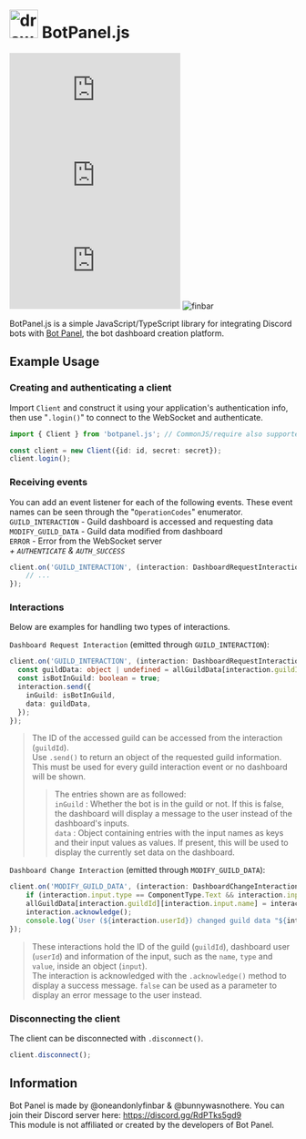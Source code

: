 # <img src="https://github.com/TCMine/botpanel.js/assets/32180878/0a68087d-e9e5-43fd-9a92-d2cee58f5cef" alt="drawing" width="50"/> BotPanel.js
![NPM Version](https://img.shields.io/npm/v/botpanel.js) ![NPM Unpacked Size](https://img.shields.io/npm/unpacked-size/botpanel.js) ![GitHub License](https://img.shields.io/github/license/tcmine/botpanel.js) ![finbar](https://img.shields.io/badge/finbar%20approved-%28probably%29-red)

BotPanel.js is a simple JavaScript/TypeScript library for integrating Discord bots with [Bot Panel](https://botpanel.xyz), the bot dashboard creation platform.

## Example Usage

### Creating and authenticating a client
Import `Client` and construct it using your application's authentication info, then use "`.login()`" to connect to the WebSocket and authenticate.

```ts
import { Client } from 'botpanel.js'; // CommonJS/require also supported

const client = new Client({id: id, secret: secret});
client.login();
```

### Receiving events
You can add an event listener for each of the following events. These event names can be seen through the "`OperationCodes`" enumerator.<br>
`GUILD_INTERACTION` - Guild dashboard is accessed and requesting data<br>
`MODIFY_GUILD_DATA` - Guild data modified from dashboard<br>
`ERROR` - Error from the WebSocket server<br>
*+ `AUTHENTICATE` & `AUTH_SUCCESS`*

```ts
client.on('GUILD_INTERACTION', (interaction: DashboardRequestInteraction) => {
    // ...
});
```

### Interactions
Below are examples for handling two types of interactions.

`Dashboard Request Interaction` (emitted through `GUILD_INTERACTION`):
```ts
client.on('GUILD_INTERACTION', (interaction: DashboardRequestInteraction) => {
  const guildData: object | undefined = allGuildData[interaction.guildId];
  const isBotInGuild: boolean = true;
  interaction.send({
    inGuild: isBotInGuild,
    data: guildData,
  });
});
```
> The ID of the accessed guild can be accessed from the interaction (`guildId`).<br>
> Use `.send()` to return an object of the requested guild information. This must be used for every guild interaction event or no dashboard will be shown.<br>
>> The entries shown are as followed:<br>
>> `inGuild` : Whether the bot is in the guild or not. If this is false, the dashboard will display a message to the user instead of the dashboard's inputs.<br>
>> `data` : Object containing entries with the input names as keys and their input values as values. If present, this will be used to display the currently set data on the dashboard.

`Dashboard Change Interaction` (emitted through `MODIFY_GUILD_DATA`):
```ts
client.on('MODIFY_GUILD_DATA', (interaction: DashboardChangeInteraction) => {
    if (interaction.input.type == ComponentType.Text && interaction.input.value.length < 6) return interaction.acknowledge(false);
    allGuildData[interaction.guildId][interaction.input.name] = interaction.input.value;
    interaction.acknowledge();
    console.log(`User (${interaction.userId}) changed guild data "${interaction.input.name}"!`);
});
```
> These interactions hold the ID of the guild (`guildId`), dashboard user (`userId`) and information of the input, such as the `name`, `type` and `value`, inside an object (`input`).<br>
>  The interaction is acknowledged with the `.acknowledge()` method to display a success message. `false` can be used as a parameter to display an error message to the user instead.

### Disconnecting the client
The client can be disconnected with `.disconnect()`.

```ts
client.disconnect();
```

## Information
Bot Panel is made by @oneandonlyfinbar & @bunnywasnothere. You can join their Discord server here: https://discord.gg/RdPTks5gd9<br>
This module is not affiliated or created by the developers of Bot Panel.
